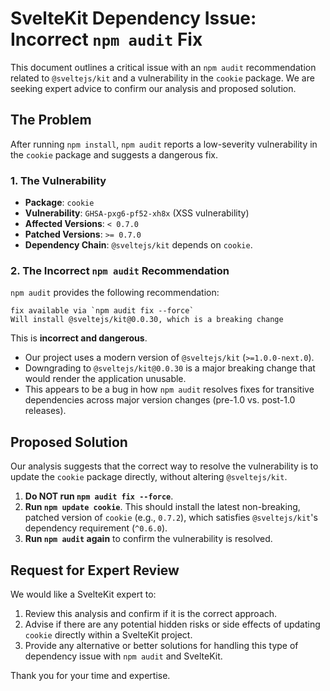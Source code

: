 # SvelteKit Dependency Issue: Incorrect `npm audit` Fix

This document outlines a critical issue with an `npm audit` recommendation related to `@sveltejs/kit` and a vulnerability in the `cookie` package. We are seeking expert advice to confirm our analysis and proposed solution.

## The Problem

After running `npm install`, `npm audit` reports a low-severity vulnerability in the `cookie` package and suggests a dangerous fix.

### 1. The Vulnerability

-   **Package**: `cookie`
-   **Vulnerability**: `GHSA-pxg6-pf52-xh8x` (XSS vulnerability)
-   **Affected Versions**: `< 0.7.0`
-   **Patched Versions**: `>= 0.7.0`
-   **Dependency Chain**: `@sveltejs/kit` depends on `cookie`.

### 2. The Incorrect `npm audit` Recommendation

`npm audit` provides the following recommendation:

```
fix available via `npm audit fix --force`
Will install @sveltejs/kit@0.0.30, which is a breaking change
```

This is **incorrect and dangerous**.

-   Our project uses a modern version of `@sveltejs/kit` (`>=1.0.0-next.0`).
-   Downgrading to `@sveltejs/kit@0.0.30` is a major breaking change that would render the application unusable.
-   This appears to be a bug in how `npm audit` resolves fixes for transitive dependencies across major version changes (pre-1.0 vs. post-1.0 releases).

## Proposed Solution

Our analysis suggests that the correct way to resolve the vulnerability is to update the `cookie` package directly, without altering `@sveltejs/kit`.

1.  **Do NOT run `npm audit fix --force`**.
2.  **Run `npm update cookie`**. This should install the latest non-breaking, patched version of `cookie` (e.g., `0.7.2`), which satisfies `@sveltejs/kit`'s dependency requirement (`^0.6.0`).
3.  **Run `npm audit` again** to confirm the vulnerability is resolved.

## Request for Expert Review

We would like a SvelteKit expert to:

1.  Review this analysis and confirm if it is the correct approach.
2.  Advise if there are any potential hidden risks or side effects of updating `cookie` directly within a SvelteKit project.
3.  Provide any alternative or better solutions for handling this type of dependency issue with `npm audit` and SvelteKit.

Thank you for your time and expertise.
